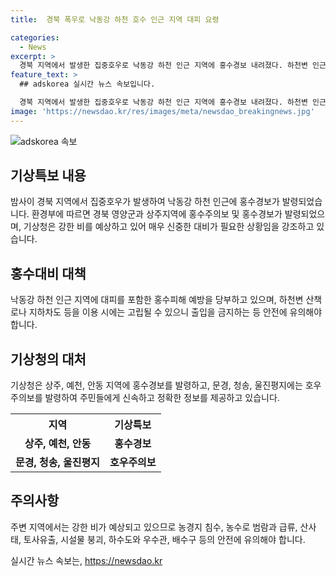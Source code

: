 ```yaml
---
title:  경북 폭우로 낙동강 하천 호수 인근 지역 대피 요령

categories:
  - News
excerpt: >
  경북 지역에서 발생한 집중호우로 낙동강 하천 인근 지역에 홍수경보 내려졌다. 하천변 인근에서 대피 및 홍수피해 예방이 필요하며, 기상청은 매우 강한 비가 예상된다고 밝혔다. 특히 하천변 산책로나 지하차도는 이용을 자제해야 하며, 침수와 범람, 급류에 주의해야 한다고 당부했다. 농경지 침수와 농수로 범람, 산사태, 토사유출, 시설물 붕괴 등을 주의해야 한다.
feature_text: >
  ## adskorea 실시간 뉴스 속보입니다.

  경북 지역에서 발생한 집중호우로 낙동강 하천 인근 지역에 홍수경보 내려졌다. 하천변 인근에서 대피 및 홍수피해 예방이 필요하며, 기상청은 매우 강한 비가 예상된다고 밝혔다. 특히 하천변 산책로나 지하차도는 이용을 자제해야 하며, 침수와 범람, 급류에 주의해야 한다고 당부했다. 농경지 침수와 농수로 범람, 산사태, 토사유출, 시설물 붕괴 등을 주의해야 한다.
image: 'https://newsdao.kr/res/images/meta/newsdao_breakingnews.jpg'
---
```


<p><img src="https://newsdao.kr/res/images/meta/newsdao_breakingnews.jpg" alt="adskorea 속보" /></p>

<h2 data-ke-size="size26">기상특보 내용</h2>

<p data-ke-size="size16">밤사이 경북 지역에서 집중호우가 발생하여 낙동강 하천 인근에 홍수경보가 발령되었습니다. 환경부에 따르면 경북 영양군과 상주지역에 홍수주의보 및 홍수경보가 발령되었으며, 기상청은 강한 비를 예상하고 있어 매우 신중한 대비가 필요한 상황임을 강조하고 있습니다.</p>

<h2 data-ke-size="size26">홍수대비 대책</h2>

<p data-ke-size="size16">낙동강 하천 인근 지역에 대피를 포함한 홍수피해 예방을 당부하고 있으며, 하천변 산책로나 지하차도 등을 이용 시에는 고립될 수 있으니 출입을 금지하는 등 안전에 유의해야 합니다.</p>

<h2 data-ke-size="size26">기상청의 대처</h2>

<p data-ke-size="size16">기상청은 상주, 예천, 안동 지역에 홍수경보를 발령하고, 문경, 청송, 울진평지에는 호우주의보를 발령하여 주민들에게 신속하고 정확한 정보를 제공하고 있습니다.</p>

<table>
    <tr>
        <th>지역</th>
        <th>기상특보</th>
    </tr>
    <tr>
        <td style="text-align: center; height: 17px;"><b>상주, 예천, 안동</b></td>
        <td style="text-align: center; height: 17px;"><b>홍수경보</b></td>
    </tr>
    <tr>
        <td style="text-align: center; height: 17px;"><b>문경, 청송, 울진평지</b></td>
        <td style="text-align: center; height: 17px;"><b>호우주의보</b></td>
    </tr>
</table>

<h2 data-ke-size="size26">주의사항</h2>

<p data-ke-size="size16">주변 지역에서는 강한 비가 예상되고 있으므로 농경지 침수, 농수로 범람과 급류, 산사태, 토사유출, 시설물 붕괴, 하수도와 우수관, 배수구 등의 안전에 유의해야 합니다.</p>
실시간 뉴스 속보는, <a href="https://newsdao.kr" rel="dofollow">https://newsdao.kr</a>


